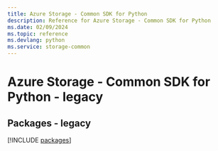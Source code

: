 ```yaml
---
title: Azure Storage - Common SDK for Python
description: Reference for Azure Storage - Common SDK for Python
ms.date: 02/09/2024
ms.topic: reference
ms.devlang: python
ms.service: storage-common
---
```

# Azure Storage - Common SDK for Python - legacy
## Packages - legacy
[!INCLUDE [packages](storage---common-index.md)]